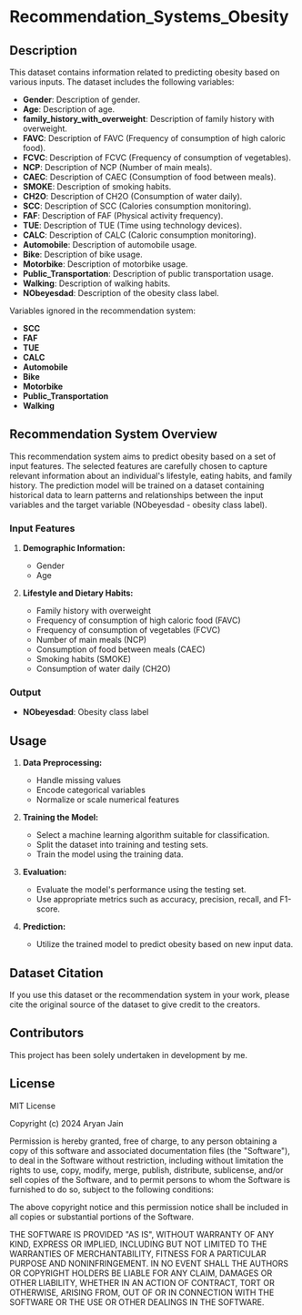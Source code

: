 # Recommendation_Systems_Obesity

## Description

This dataset contains information related to predicting obesity based on various inputs. The dataset includes the following variables:

- **Gender**: Description of gender.
- **Age**: Description of age.
- **family_history_with_overweight**: Description of family history with overweight.
- **FAVC**: Description of FAVC (Frequency of consumption of high caloric food).
- **FCVC**: Description of FCVC (Frequency of consumption of vegetables).
- **NCP**: Description of NCP (Number of main meals).
- **CAEC**: Description of CAEC (Consumption of food between meals).
- **SMOKE**: Description of smoking habits.
- **CH2O**: Description of CH2O (Consumption of water daily).
- **SCC**: Description of SCC (Calories consumption monitoring).
- **FAF**: Description of FAF (Physical activity frequency).
- **TUE**: Description of TUE (Time using technology devices).
- **CALC**: Description of CALC (Caloric consumption monitoring).
- **Automobile**: Description of automobile usage.
- **Bike**: Description of bike usage.
- **Motorbike**: Description of motorbike usage.
- **Public_Transportation**: Description of public transportation usage.
- **Walking**: Description of walking habits.
- **NObeyesdad**: Description of the obesity class label.

Variables ignored in the recommendation system:

- **SCC**
- **FAF**
- **TUE**
- **CALC**
- **Automobile**
- **Bike**
- **Motorbike**
- **Public_Transportation**
- **Walking**

## Recommendation System Overview

This recommendation system aims to predict obesity based on a set of input features. The selected features are carefully chosen to capture relevant information about an individual's lifestyle, eating habits, and family history. The prediction model will be trained on a dataset containing historical data to learn patterns and relationships between the input variables and the target variable (NObeyesdad - obesity class label).

### Input Features

1. **Demographic Information:**
   - Gender
   - Age

2. **Lifestyle and Dietary Habits:**
   - Family history with overweight
   - Frequency of consumption of high caloric food (FAVC)
   - Frequency of consumption of vegetables (FCVC)
   - Number of main meals (NCP)
   - Consumption of food between meals (CAEC)
   - Smoking habits (SMOKE)
   - Consumption of water daily (CH2O)

### Output

- **NObeyesdad**: Obesity class label

## Usage

1. **Data Preprocessing:**
   - Handle missing values
   - Encode categorical variables
   - Normalize or scale numerical features

2. **Training the Model:**
   - Select a machine learning algorithm suitable for classification.
   - Split the dataset into training and testing sets.
   - Train the model using the training data.

3. **Evaluation:**
   - Evaluate the model's performance using the testing set.
   - Use appropriate metrics such as accuracy, precision, recall, and F1-score.

4. **Prediction:**
   - Utilize the trained model to predict obesity based on new input data.

## Dataset Citation

If you use this dataset or the recommendation system in your work, please cite the original source of the dataset to give credit to the creators.

## Contributors

This project has been solely undertaken in development by me. 

## License

MIT License

Copyright (c) 2024 Aryan Jain 

Permission is hereby granted, free of charge, to any person obtaining a copy
of this software and associated documentation files (the "Software"), to deal
in the Software without restriction, including without limitation the rights
to use, copy, modify, merge, publish, distribute, sublicense, and/or sell
copies of the Software, and to permit persons to whom the Software is
furnished to do so, subject to the following conditions:

The above copyright notice and this permission notice shall be included in all
copies or substantial portions of the Software.

THE SOFTWARE IS PROVIDED "AS IS", WITHOUT WARRANTY OF ANY KIND, EXPRESS OR
IMPLIED, INCLUDING BUT NOT LIMITED TO THE WARRANTIES OF MERCHANTABILITY,
FITNESS FOR A PARTICULAR PURPOSE AND NONINFRINGEMENT. IN NO EVENT SHALL THE
AUTHORS OR COPYRIGHT HOLDERS BE LIABLE FOR ANY CLAIM, DAMAGES OR OTHER
LIABILITY, WHETHER IN AN ACTION OF CONTRACT, TORT OR OTHERWISE, ARISING FROM,
OUT OF OR IN CONNECTION WITH THE SOFTWARE OR THE USE OR OTHER DEALINGS IN THE
SOFTWARE.


